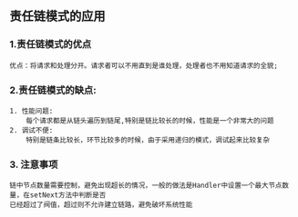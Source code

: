 ## 责任链模式的应用
### 1.责任链模式的优点
    优点：将请求和处理分开。请求者可以不用直到是谁处理，处理者也不用知道请求的全貌;
### 2.责任链模式的缺点:
    1. 性能问题:
        每个请求都是从链头遍历到链尾,特别是链比较长的时候，性能是一个非常大的问题
    2. 调试不便:
        特别是链条比较长，环节比较多的时候，由于采用递归的模式，调试起来比较复杂
### 3. 注意事项
    链中节点数量需要控制，避免出现超长的情况，一般的做法是Handler中设置一个最大节点数量，在setNext方法中判断是否
    已经超过了阀值，超过则不允许建立链路，避免破坏系统性能